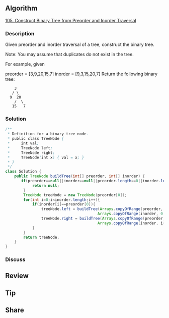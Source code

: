 ## Algorithm

[105. Construct Binary Tree from Preorder and Inorder Traversal](https://leetcode.com/problems/construct-binary-tree-from-preorder-and-inorder-traversal/)

### Description

Given preorder and inorder traversal of a tree, construct the binary tree.

Note:
You may assume that duplicates do not exist in the tree.

For example, given

preorder = [3,9,20,15,7]
inorder = [9,3,15,20,7]
Return the following binary tree:

```
    3
   / \
  9  20
    /  \
   15   7
```

### Solution

```java
/**
 * Definition for a binary tree node.
 * public class TreeNode {
 *     int val;
 *     TreeNode left;
 *     TreeNode right;
 *     TreeNode(int x) { val = x; }
 * }
 */
class Solution {
    public TreeNode buildTree(int[] preorder, int[] inorder) {
       if(preorder==null||inorder==null||preorder.length==0||inorder.length==0){
            return null;
        }
        TreeNode treeNode = new TreeNode(preorder[0]);
        for(int i=0;i<inorder.length;i++){
            if(inorder[i]==preorder[0]){
                treeNode.left = buildTree(Arrays.copyOfRange(preorder, 1 ,i+1),
                                         Arrays.copyOfRange(inorder, 0 ,i));
                treeNode.right = buildTree(Arrays.copyOfRange(preorder, i+1 ,preorder.length),
                                         Arrays.copyOfRange(inorder, i+1 ,inorder.length));
            }
        }
        return treeNode;
    }
}
```

### Discuss

## Review


## Tip


## Share
